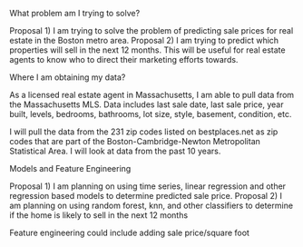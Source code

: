 What problem am I trying to solve?

Proposal 1) I am trying to solve the problem of predicting sale prices for real estate in the Boston metro area.
Proposal 2) I am trying to predict which properties will sell in the next 12 months. This will be useful for real estate agents to know 
who to direct their marketing efforts towards.

Where I am obtaining my data?

As a licensed real estate agent in Massachusetts, I am able to pull data from the Massachusetts MLS. Data includes last sale date, last sale price, year built, 
levels, bedrooms, bathrooms, lot size, style, basement, condition, etc.

I will pull the data from the 231 zip codes listed on bestplaces.net as zip codes that are part of the Boston-Cambridge-Newton Metropolitan Statistical Area. 
I will look at data from the past 10 years.

Models and Feature Engineering

Proposal 1)
I am planning on using time series, linear regression and other regression based models to determine predicted sale price.
Proposal 2)
I am planning on using random forest, knn, and other classifiers to determine if the home is likely to sell in the next 12 months

Feature engineering could include adding sale price/square foot 

